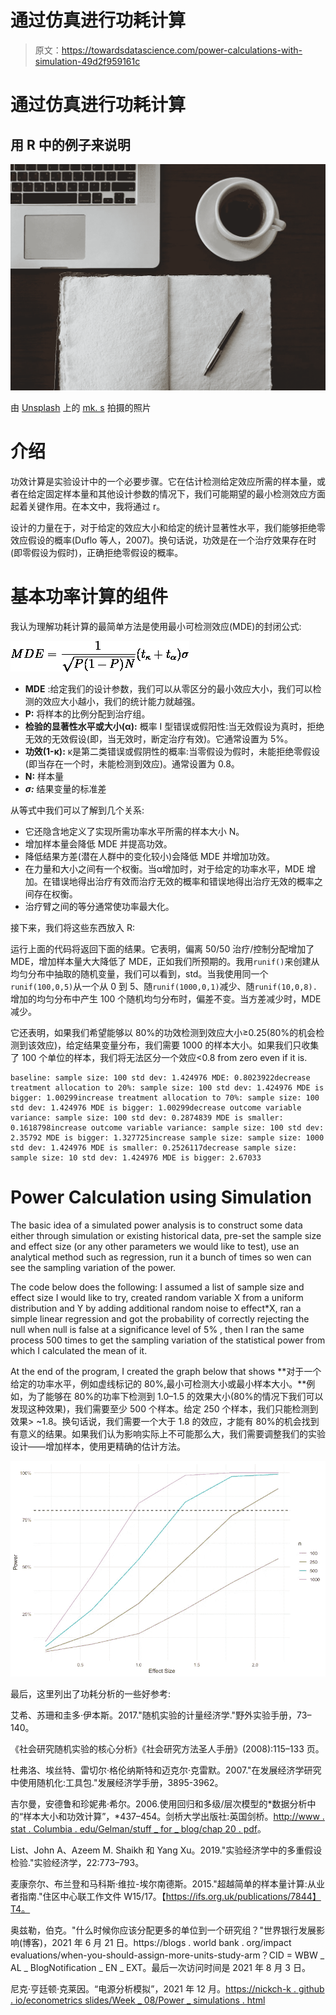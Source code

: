# 通过仿真进行功耗计算

> 原文：<https://towardsdatascience.com/power-calculations-with-simulation-49d2f959161c>

# 通过仿真进行功耗计算

## 用 R 中的例子来说明

![](img/acde9af8c97efcc609e8bdb071bda368.png)

由 [Unsplash](https://unsplash.com/?utm_source=unsplash&utm_medium=referral&utm_content=creditCopyText) 上的 [mk. s](https://unsplash.com/@mk__s?utm_source=unsplash&utm_medium=referral&utm_content=creditCopyText) 拍摄的照片

# 介绍

功效计算是实验设计中的一个必要步骤。它在估计检测给定效应所需的样本量，或者在给定固定样本量和其他设计参数的情况下，我们可能期望的最小检测效应方面起着关键作用。在本文中，我将通过 r。

设计的力量在于，对于给定的效应大小和给定的统计显著性水平，我们能够拒绝零效应假设的概率(Duflo 等人，2007)。换句话说，功效是在一个治疗效果存在时(即零假设为假时)，正确拒绝零假设的概率。

# 基本功率计算的组件

我认为理解功耗计算的最简单方法是使用最小可检测效应(MDE)的封闭公式:

![](img/3b75b59f1aec35779ae9775007f32133.png)

*   **MDE** :给定我们的设计参数，我们可以从零区分的最小效应大小，我们可以检测的效应大小越小，我们的统计能力就越强。
*   **P:** 将样本的比例分配到治疗组。
*   **检验的显著性水平或大小(α):** 概率 I 型错误或假阳性:当无效假设为真时，拒绝无效的无效假设(即，当无效时，断定治疗有效)。它通常设置为 5%。
*   **功效(1-κ):** κ是第二类错误或假阴性的概率:当零假设为假时，未能拒绝零假设(即当存在一个时，未能检测到效应)。通常设置为 0.8。
*   **N:** 样本量
*   ***σ:*** 结果变量的标准差

从等式中我们可以了解到几个关系:

*   它还隐含地定义了实现所需功率水平所需的样本大小 N。
*   增加样本量会降低 MDE 并提高功效。
*   降低结果方差(潜在人群中的变化较小)会降低 MDE 并增加功效。
*   在力量和大小之间有一个权衡。当α增加时，对于给定的功率水平，MDE 增加。在错误地得出治疗有效而治疗无效的概率和错误地得出治疗无效的概率之间存在权衡。
*   治疗臂之间的等分通常使功率最大化。

接下来，我们将这些东西放入 R:

运行上面的代码将返回下面的结果。它表明，偏离 50/50 治疗/控制分配增加了 MDE，增加样本量大大降低了 MDE，正如我们所预期的。我用`runif()`来创建从均匀分布中抽取的随机变量，我们可以看到，std。当我使用同一个`runif(100,0,5)`从一个从 0 到 5、随`runif(1000,0,1)`减少、随`runif(10,0,8).`增加的均匀分布中产生 100 个随机均匀分布时，偏差不变。当方差减少时，MDE 减少。

它还表明，如果我们希望能够以 80%的功效检测到效应大小≥0.25(80%的机会检测到该效应)，给定结果变量分布，我们需要 1000 的样本大小。如果我们只收集了 100 个单位的样本，我们将无法区分一个效应<0.8 from zero even if it is.

```
baseline: sample size: 100 std dev: 1.424976 MDE: 0.8023922decrease treatment allocation to 20%: sample size: 100 std dev: 1.424976 MDE is bigger: 1.00299increase treatment allocation to 70%: sample size: 100 std dev: 1.424976 MDE is bigger: 1.00299decrease outcome variable variance: sample size: 100 std dev: 0.2874839 MDE is smaller: 0.1618798increase outcome variable variance: sample size: 100 std dev: 2.35792 MDE is bigger: 1.327725increase sample size: sample size: 1000 std dev: 1.424976 MDE is smaller: 0.2526117decrease sample size: sample size: 10 std dev: 1.424976 MDE is bigger: 2.67033
```

# Power Calculation using Simulation

The basic idea of a simulated power analysis is to construct some data either through simulation or existing historical data, pre-set the sample size and effect size (or any other parameters we would like to test), use an analytical method such as regression, run it a bunch of times so wen can see the sampling variation of the power.

The code below does the following: I assumed a list of sample size and effect size I would like to try, created random variable X from a uniform distribution and Y by adding additional random noise to effect*X, ran a simple linear regression and got the probability of correctly rejecting the null when null is false at a significance level of 5% , then I ran the same process 500 times to get the sampling variation of the statistical power from which I calculated the mean of it.

At the end of the program, I created the graph below that shows **对于一个给定的功率水平，例如虚线标记的 80%,最小可检测大小或最小样本大小。**例如，为了能够在 80%的功率下检测到 1.0–1.5 的效果大小(80%的情况下我们可以发现这种效果)，我们需要至少 500 个样本。给定 250 个样本，我们只能检测到效果> ~1.8。换句话说，我们需要一个大于 1.8 的效应，才能有 80%的机会找到有意义的结果。如果我们认为影响实际上不可能那么大，我们需要调整我们的实验设计——增加样本，使用更精确的估计方法。

![](img/bc6eb9a94129d1d51706c55fe6467629.png)

最后，这里列出了功耗分析的一些好参考:

艾希、苏珊和圭多·伊本斯。2017."随机实验的计量经济学."野外实验手册，73–140。

《社会研究随机实验的核心分析》《社会研究方法圣人手册》(2008):115–133 页。

杜弗洛、埃丝特、雷切尔·格伦纳斯特和迈克尔·克雷默。2007."在发展经济学研究中使用随机化:工具包."发展经济学手册，3895-3962。

吉尔曼，安德鲁和珍妮弗·希尔。2006.使用回归和多级/层次模型的*数据分析中的“样本大小和功效计算”，*437–454。剑桥大学出版社:英国剑桥。[http://www . stat . Columbia . edu/Gelman/stuff _ for _ blog/chap 20 . pdf](http://www.stat.columbia.edu/gelman/stuff_for_blog/chap20.pdf)。

List、John A、Azeem M. Shaikh 和 Yang Xu。2019."实验经济学中的多重假设检验."实验经济学，22:773–793。

麦康奈尔、布兰登和马科斯·维拉-埃尔南德斯。2015."超越简单的样本量计算:从业者指南."住区中心联工作文件 W15/17。【https://ifs.org.uk/publications/7844】T4。

奥兹勒，伯克。"什么时候你应该分配更多的单位到一个研究组？"世界银行发展影响(博客)，2021 年 6 月 21 日。https://blogs . world bank . org/impact evaluations/when-you-should-assign-more-units-study-arm？CID = WBW _ AL _ BlogNotification _ EN _ EXT。最后一次访问时间是 2021 年 8 月 3 日。

尼克·亨廷顿·克莱因。“电源分析模拟”，2021 年 12 月。[https://nickch-k . github . io/econometrics slides/Week _ 08/Power _ simulations . html](https://nickch-k.github.io/EconometricsSlides/Week_08/Power_Simulations.html)